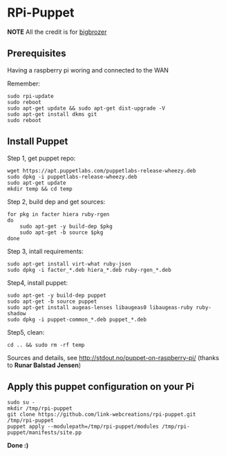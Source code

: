 # RPi-Puppet

**NOTE** All the credit is for [bigbrozer](https://github.com/bigbrozer)

## Prerequisites

Having a raspberry pi woring and connected to the WAN

Remember:

    sudo rpi-update
    sudo reboot
    sudo apt-get update && sudo apt-get dist-upgrade -V
    sudo apt-get install dkms git
    sudo reboot

## Install Puppet

Step 1, get puppet repo:

    wget https://apt.puppetlabs.com/puppetlabs-release-wheezy.deb
    sudo dpkg -i puppetlabs-release-wheezy.deb
    sudo apt-get update
    mkdir temp && cd temp

Step 2, build dep and get sources:   

    for pkg in facter hiera ruby-rgen
    do
        sudo apt-get -y build-dep $pkg
        sudo apt-get -b source $pkg
    done
    
Step 3, intall requirements:

    sudo apt-get install virt-what ruby-json
    sudo dpkg -i facter_*.deb hiera_*.deb ruby-rgen_*.deb
    
Step4, install puppet:

    sudo apt-get -y build-dep puppet
    sudo apt-get -b source puppet
    sudo apt-get install augeas-lenses libaugeas0 libaugeas-ruby ruby-shadow
    sudo dpkg -i puppet-common_*.deb puppet_*.deb
    
Step5, clean:

    cd .. && sudo rm -rf temp

Sources and details, see http://stdout.no/puppet-on-raspberry-pi/ (thanks to **Runar Balstad Jensen**)

## Apply this puppet configuration on your Pi

    sudo su -
    mkdir /tmp/rpi-puppet
    git clone https://github.com/link-webcreations/rpi-puppet.git /tmp/rpi-puppet
    puppet apply --modulepath=/tmp/rpi-puppet/modules /tmp/rpi-puppet/manifests/site.pp
    
**Done :)**
